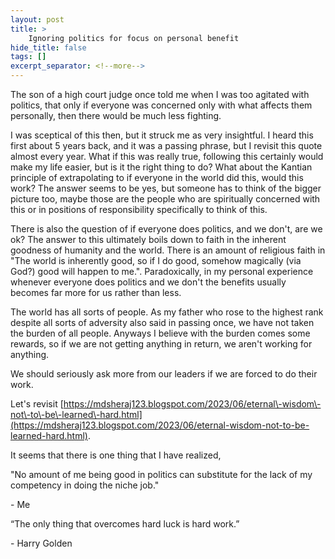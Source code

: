 ```yaml
---
layout: post
title: >
    Ignoring politics for focus on personal benefit
hide_title: false
tags: []
excerpt_separator: <!--more-->
---
```

The son of a high court judge once told me when I was too agitated with politics, that only if everyone was concerned only with what affects them personally, then there would be much less fighting.

I was sceptical of this then, but it struck me as very insightful. I heard this first about 5 years back, and it was a passing phrase, but I revisit this quote almost every year. What if this was really true, following this certainly would make my life easier, but is it the right thing to do? What about the Kantian principle of extrapolating to if everyone in the world did this, would this work? The answer seems to be yes, but someone has to think of the bigger picture too, maybe those are the people who are spiritually concerned with this or in positions of responsibility specifically to think of this. 

There is also the question of if everyone does politics, and we don't, are we ok? The answer to this ultimately boils down to faith in the inherent goodness of humanity and the world. There is an amount of religious faith in "The world is inherently good, so if I do good, somehow magically \(via God?\) good will happen to me.". Paradoxically, in my personal experience whenever everyone does politics and we don't the benefits usually becomes far more for us rather than less.

The world has all sorts of people. As my father who rose to the highest rank despite all sorts of adversity also said in passing once, we have not taken the burden of all people. Anyways I believe with the burden comes some rewards, so if we are not getting anything in return, we aren't working for anything.

We should seriously ask more from our leaders if we are forced to do their work.

Let's revisit [https://mdsheraj123.blogspot.com/2023/06/eternal\-wisdom\-not\-to\-be\-learned\-hard.html](https://mdsheraj123.blogspot.com/2023/06/eternal-wisdom-not-to-be-learned-hard.html).

It seems that there is one thing that I have realized,

"No amount of me being good in politics can substitute for the lack of my competency in doing the niche job."

\- Me

“The only thing that overcomes hard luck is hard work.”

\- Harry Golden
